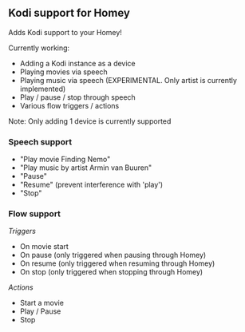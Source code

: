 ## Kodi support for Homey
Adds Kodi support to your Homey!

Currently working:
- Adding a Kodi instance as a device
- Playing movies via speech
- Playing music via speech (EXPERIMENTAL. Only artist is currently implemented)
- Play / pause / stop through speech
- Various flow triggers / actions

Note: Only adding 1 device is currently supported

### Speech support
* "Play movie Finding Nemo"
* "Play music by artist Armin van Buuren"
* "Pause"
* "Resume" (prevent interference with 'play')
* "Stop"

### Flow support
*Triggers*
* On movie start
* On pause  (only triggered when pausing through Homey)
* On resume (only triggered when resuming through Homey)
* On stop (only triggered when stopping through Homey)

*Actions*
* Start a movie
* Play / Pause
* Stop